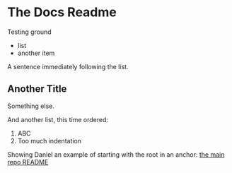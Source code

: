 # The Docs Readme

Testing ground

- list
- another item

A sentence immediately following the list.

## Another Title

Something else.

And another list, this time ordered:

1. ABC
2.  Too much indentation

Showing Daniel an example of starting with the root in an anchor: [the main repo README](/README.md)
